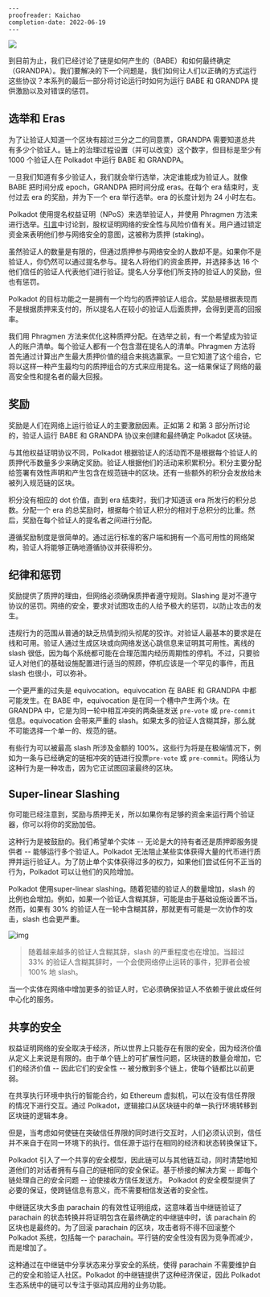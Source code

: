 ```
---
proofreader: Kaichao
completion-date: 2022-06-19
---
```

![](https://polkadot.network/content/images/2019/12/unnamed.png)

到目前为止，我们已经讨论了链是如何产生的（BABE）和如何最终确定（GRANDPA）。我们要解决的下一个问题是，我们如何让人们以正确的方式运行这些协议？本系列的最后一部分将讨论运行时如何为运行 BABE 和 GRANDPA 提供激励以及对错误的惩罚。

## 选举和 Eras

为了让验证人知道一个区块有超过三分之二的同意票，GRANDPA 需要知道总共有多少个验证人。链上的治理过程设置（并可以改变）这个数字，但目标是至少有 1000 个验证人在 Polkadot 中运行 BABE 和 GRANDPA。

一旦我们知道有多少验证人，我们就会举行选举，决定谁能成为验证人。就像 BABE 把时间分成 epoch，GRANDPA 把时间分成 eras。在每个 era 结束时，支付过去 era 的奖励，并为下一个 era 举行选举。era 的长度计划为 24 小时左右。

Polkadot 使用提名权益证明（NPoS）来选举验证人，并使用 Phragmen 方法来进行选举。[引言](https://link.zhihu.com/?target=https%3A//polkadot.network/blog/polkadot-consensus-part-1-introduction/)中讨论到，股权证明网络的安全性与风险价值有关。用户通过锁定资金来表明他们参与网络安全的意图，这被称为质押 (staking)。

虽然验证人的数量是有限的，但通过质押参与网络安全的人数却不是。如果你不是验证人，你仍然可以通过提名参与。提名人将他们的资金质押，并选择多达 16 个他们信任的验证人代表他们进行验证。提名人分享他们所支持的验证人的奖励，但也有惩罚。

Polkadot 的目标功能之一是拥有一个均匀的质押验证人组合。奖励是根据表现而不是根据质押来支付的，所以提名人在较小的验证人后面质押，会得到更高的回报率。

我们用 Phragmen 方法来优化这种质押分配。在选举之前，有一个希望成为验证人的账户清单。每个验证人都有一个包含潜在提名人的清单。Phragmen 方法将首先通过计算出产生最大质押价值的组合来挑选赢家。一旦它知道了这个组合，它将以这样一种产生最均匀的质押组合的方式来应用提名。这一结果保证了网络的最高安全性和提名者的最大回报。

## 奖励

奖励是人们在网络上运行验证人的主要激励因素。正如第 2 和第 3 部分所讨论的，验证人运行 BABE 和 GRANDPA 协议来创建和最终确定 Polkadot 区块链。

与其他权益证明协议不同，Polkadot 根据验证人的活动而不是根据每个验证人的质押代币数量多少来确定奖励。验证人根据他们的活动来积累积分。积分主要分配给签署有效性声明和产生包含在规范链中的区块。还有一些额外的积分会发放给未被列入规范链的区块。

积分没有相应的 dot 价值，直到 era 结束时，我们才知道该 era 所发行的积分总数。分配一个 era 的总奖励时，根据每个验证人积分的相对于总积分的比重。然后，奖励在每个验证人的提名者之间进行分配。

遵循奖励制度是很简单的。通过运行标准的客户端和拥有一个高可用性的网络架构，验证人将能够正确地遵循协议并获得积分。

## 纪律和惩罚

奖励提供了质押的理由，但网络必须确保质押者遵守规则。Slashing 是对不遵守协议的惩罚。网络的安全，要求对试图攻击的人给予极大的惩罚，以防止攻击的发生。

违规行为的范围从普通的缺乏热情到彻头彻尾的狡诈。对验证人最基本的要求是在线和可用。验证人通过生成区块或向网络发送心跳信息来证明其可用性。离线的 slash 很低，因为每个系统都可能在合理范围内经历周期性的停机。不过，只要验证人对他们的基础设施配置进行适当的照顾，停机应该是一个罕见的事件，而且 slash 也很小，可以弥补。

一个更严重的过失是 equivocation。equivocation 在 BABE 和 GRANDPA 中都可能发生。在 BABE 中，equivocation 是在同一个槽中产生两个块。在 GRANDPA 中，它是为同一轮中相互冲突的两条链发送 `pre-vote` 或 `pre-commit` 信息。equivocation 会带来严重的 slash。如果太多的验证人含糊其辞，那么就不可能选择一个单一的、规范的链。

有些行为可以被最高 slash 所涉及金额的 100%。这些行为将是在极端情况下，例如为一条与已经确定的链相冲突的链进行投票`pre-vote` 或 `pre-commit`。网络认为这种行为是一种攻击，因为它正试图回滚最终的区块。

## Super-linear Slashing

你可能已经注意到，奖励与质押无关，所以如果你有足够的资金来运行两个验证器，你可以将你的奖励加倍。

这种行为是被鼓励的。我们希望单个实体 -- 无论是大的持有者还是质押即服务提供者 -- 能够运行多个验证人。Polkadot 无法阻止某些实体获得大量的代币进行质押并运行验证人。为了防止单个实体获得过多的权力，如果他们尝试任何不正当的行为，Polkadot 可以让他们的风险增加。

Polkadot 使用super-linear slashing。随着犯错的验证人的数量增加，slash 的比例也会增加。例如，如果一个验证人含糊其辞，可能是由于基础设施设置不当。然而，如果有 30% 的验证人在一轮中含糊其辞，那就更有可能是一次协作的攻击，slash 也会更严重。

![img](https://pic1.zhimg.com/80/v2-cb8405f4ebc1cc9985408e3d12da146c_720w.jpg)



> 随着越来越多的验证人含糊其辞，slash 的严重程度也在增加。当超过 33% 的验证人含糊其辞时，一个会使网络停止运转的事件，犯罪者会被 100% 地 slash。

当一个实体在网络中增加更多的验证人时，它必须确保验证人不依赖于彼此或任何中心化的服务。

## 共享的安全

权益证明网络的安全取决于经济，所以世界上只能存在有限的安全，因为经济价值从定义上来说是有限的。由于单个链上的可扩展性问题，区块链的数量会增加，它们的经济价值 -- 因此它们的安全性 -- 被分散到多个链上，使每个链都比以前更弱。

在共享执行环境中执行的智能合约，如 Ethereum 虚拟机，可以在没有信任界限的情况下进行交互。通过 Polkadot，逻辑接口从区块链中的单一执行环境转移到区块链的逻辑本身。

但是，当考虑如何使链在突破信任界限的同时进行交互时，人们必须认识到，信任并不来自于在同一环境下的执行。信任源于运行在相同的经济和状态转换保证下。

Polkadot 引入了一个共享的安全模型，因此链可以与其他链互动，同时清楚地知道他们的对话者拥有与自己的链相同的安全保证。基于桥接的解决方案 -- 即每个链处理自己的安全问题 -- 迫使接收方信任发送方。 Polkadot 的安全模型提供了必要的保证，使跨链信息有意义，而不需要相信发送者的安全性。

中继链区块大多由 parachain 的有效性证明组成，这意味着当中继链验证了 parachain 的状态转换并将证明包含在最终确定的中继链中时，该 parachain 的区块也是最终的。为了回滚 parachain 的区块，攻击者将不得不回滚整个 Polkadot 系统，包括每一个 parachain。平行链的安全性没有因为竞争而减少，而是增加了。

这种通过在中继链中分享状态来分享安全的系统，使得 parachain 不需要维护自己的安全和验证人社区。Polkadot 的中继链提供了这种经济保证，因此 Polkadot 生态系统中的链可以专注于驱动其应用的业务功能。